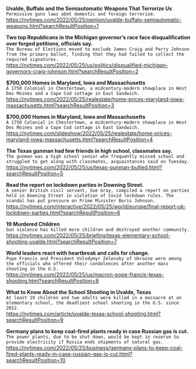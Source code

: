 **Uvalde, Buffalo and the Semiautomatic Weapons That Terrorize Us**\
`Permissive guns laws abet domestic and foreign terrorism.`\
https://nytimes.com/2022/05/25/opinion/uvalde-buffalo-semiautomatic-weapons.html?searchResultPosition=1

**Two top Republicans in the Michigan governor’s race face disqualification over forged petitions, officials say.**\
`The Bureau of Elections moved to exclude James Craig and Perry Johnson from the primary ballot, finding that they had failed to collect the required signatures.`\
https://nytimes.com/2022/05/25/us/politics/disqualified-michigan-governors-craig-johnson.html?searchResultPosition=2

**$700,000 Homes in Maryland, Iowa and Massachusetts**\
`A 1750 Colonial in Chestertown, a midcentury-modern showplace in West Des Moines and a Cape Cod cottage in East Sandwich.`\
https://nytimes.com/2022/05/25/realestate/home-prices-maryland-iowa-massachusetts.html?searchResultPosition=3

**$700,000 Homes in Maryland, Iowa and Massachusetts**\
`A 1750 Colonial in Chestertown, a midcentury-modern showplace in West Des Moines and a Cape Cod cottage in East Sandwich.`\
https://nytimes.com/slideshow/2022/05/25/realestate/home-prices-maryland-iowa-massachusetts.html?searchResultPosition=4

**The Texas gunman had few friends in high school, classmates say.**\
`The gunman was a high school senior who frequently missed school and struggled to get along with classmates, acquaintances said on Tuesday.`\
https://nytimes.com/2022/05/25/us/texas-gunman-bullied.html?searchResultPosition=5

**Read the report on lockdown parties in Downing Street.**\
`A senior British civil servant, Sue Gray, compiled a report on parties held in Downing Street in violation of Covid lockdown rules. The scandal has put pressure on Prime Minister Boris Johnson.`\
https://nytimes.com/interactive/2022/05/25/world/europe/final-report-uk-lockdown-parties.html?searchResultPosition=6

**19 Murdered Children**\
`Gun violence has killed more children and destroyed another community.`\
https://nytimes.com/2022/05/25/briefing/texas-elementary-school-shooting-uvalde.html?searchResultPosition=7

**World leaders react with heartbreak and calls for change.**\
`Pope Francis and President Volodymyr Zelensky of Ukraine were among the officials who offered their condolences after another mass shooting in the U.S.`\
https://nytimes.com/2022/05/25/us/macron-pope-francis-texas-shooting.html?searchResultPosition=8

**What to Know About the School Shooting in Uvalde, Texas**\
`At least 19 children and two adults were killed in a massacre at an elementary school, the deadliest school shooting in the U.S. since 2012.`\
https://nytimes.com/article/uvalde-texas-school-shooting.html?searchResultPosition=9

**Germany plans to keep coal-fired plants ready in case Russian gas is cut.**\
`The power plants, due to be shut down, would be kept in reserve to provide electricity if Russia ends shipments of natural gas.`\
https://nytimes.com/2022/05/25/business/germany-plans-to-keep-coal-fired-plants-ready-in-case-russian-gas-is-cut.html?searchResultPosition=10


